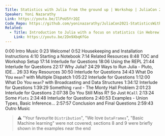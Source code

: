 ```yaml
---
Title: Statistics with Julia from the ground up | Workshop | JuliaCon 2021
Speaker: Yoni Nazarathy
Link: https://youtu.be/IlPoU5Yr2QI
Code_Repo: https://github.com/yoninazarathy/JuliaCon2021-StatisticsWithJuliaFromTheGroundUp
Related: 
  - Title: Introduction to Julia with a focus on statistics (in Hebrew) | Yoni Nazarathy | JuliaCon 2022
    Link: https://youtu.be/2Dn9XbqKfGo
---
```


0:00 Intro Music
0:23 Welcome!
0:52 Housekeeping and Installation Instructions
4:10 Starting a Notebook
7:14 Related Resources
8:48 TOC and Workshop Setup
17:14 Interlude for Questions
18:06 Using the REPL
21:44 Interlude for Questions
22:17 Why Julia?
24:29 Ways to Run Julia - Pluto, IDE...
26:33 Key Resources
30:50 Interlude for Questions
34:43 What Do You `mean`? with Multiple Dispatch
1:05:22 Interlude for Questions
1:12:00 What Do You `mean`? with Broadcasting and Data Structures
1:34:12 Interlude for Questions
1:39:29 Something `rand` - The Monty Hall Problem
2:01:23 Interlude for Questions
2:07:38 Do You Still Miss R? So Just `RCall`
2:13:24 Some `Plots` 
2:34:48 Interlude for Questions
2:40:53 Examples - Union Types, Basic Inference...
2:57:57 Conclusion and Final Questions
2:59:43 Outro Music

> :warning: "Your favourite `Distribution`", "We love `DataFrames`", "Basic Machine learning" were not covered; sections 8 and 9 were briefly shown in the examples near the end
